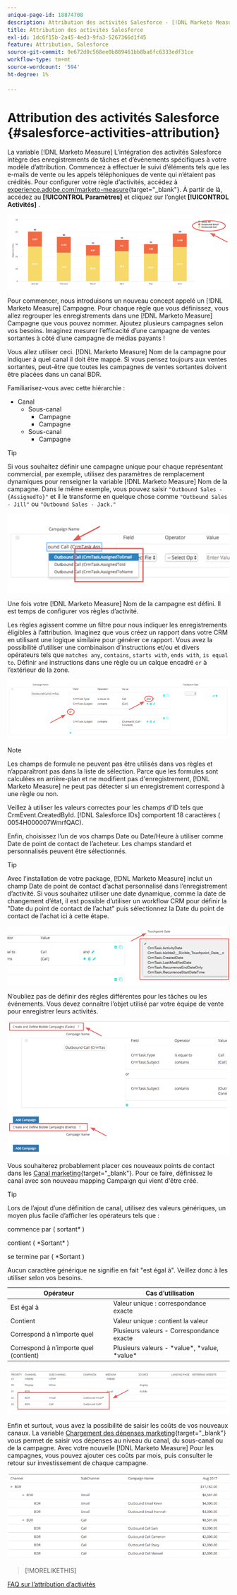 ```yaml
---
unique-page-id: 18874708
description: Attribution des activités Salesforce - [!DNL Marketo Measure]
title: Attribution des activités Salesforce
exl-id: 1dc6f15b-2a45-4ed3-9fa3-5267366d1f45
feature: Attribution, Salesforce
source-git-commit: 9e672d0c568ee0b889461bb8ba6fc6333edf31ce
workflow-type: tm+mt
source-wordcount: '594'
ht-degree: 1%

---
```


# Attribution des activités Salesforce {#salesforce-activities-attribution}

La variable [!DNL Marketo Measure] L’intégration des activités Salesforce intègre des enregistrements de tâches et d’événements spécifiques à votre modèle d’attribution. Commencez à effectuer le suivi d’éléments tels que les e-mails de vente ou les appels téléphoniques de vente qui n’étaient pas crédités. Pour configurer votre règle d’activités, accédez à [experience.adobe.com/marketo-measure](https://experience.adobe.com/marketo-measure){target="_blank"}. À partir de là, accédez au **[!UICONTROL Paramètres]** et cliquez sur l’onglet **[!UICONTROL Activités]** .

![](assets/1.png)

Pour commencer, nous introduisons un nouveau concept appelé un [!DNL Marketo Measure] Campagne. Pour chaque règle que vous définissez, vous allez regrouper les enregistrements dans une [!DNL Marketo Measure] Campagne que vous pouvez nommer. Ajoutez plusieurs campagnes selon vos besoins. Imaginez mesurer l’efficacité d’une campagne de ventes sortantes à côté d’une campagne de médias payants !

Vous allez utiliser ceci. [!DNL Marketo Measure] Nom de la campagne pour indiquer à quel canal il doit être mappé. Si vous pensez toujours aux ventes sortantes, peut-être que toutes les campagnes de ventes sortantes doivent être placées dans un canal BDR.

Familiarisez-vous avec cette hiérarchie :

* Canal
   * Sous-canal
      * Campagne
      * Campagne
   * Sous-canal
      * Campagne

>[!TIP]
>
>Si vous souhaitez définir une campagne unique pour chaque représentant commercial, par exemple, utilisez des paramètres de remplacement dynamiques pour renseigner la variable [!DNL Marketo Measure] Nom de la campagne. Dans le même exemple, vous pouvez saisir `"Outbound Sales - {AssignedTo}"` et il le transforme en quelque chose comme `"Outbound Sales - Jill"` ou `"Outbound Sales - Jack."`

![](assets/2.png)

Une fois votre [!DNL Marketo Measure] Nom de la campagne est défini. Il est temps de configurer vos règles d’activité.

Les règles agissent comme un filtre pour nous indiquer les enregistrements éligibles à l’attribution. Imaginez que vous créez un rapport dans votre CRM en utilisant une logique similaire pour générer ce rapport. Vous avez la possibilité d’utiliser une combinaison d’instructions et/ou et divers opérateurs tels que `matches any`, `contains`, `starts with`, `ends with`, `is equal to`. Définir `and` instructions dans une règle ou un calque encadré `or` à l’extérieur de la zone.

![](assets/3.png)

>[!NOTE]
>
>Les champs de formule ne peuvent pas être utilisés dans vos règles et n’apparaîtront pas dans la liste de sélection. Parce que les formules sont calculées en arrière-plan et ne modifient pas d&#39;enregistrement, [!DNL Marketo Measure] ne peut pas détecter si un enregistrement correspond à une règle ou non.
>
>Veillez à utiliser les valeurs correctes pour les champs d’ID tels que CrmEvent.CreatedById. [!DNL Salesforce IDs] comportent 18 caractères ( 0054H000007WmrfQAC).

Enfin, choisissez l’un de vos champs Date ou Date/Heure à utiliser comme Date de point de contact de l’acheteur. Les champs standard et personnalisés peuvent être sélectionnés.

>[!TIP]
>
>Avec l’installation de votre package, [!DNL Marketo Measure] inclut un champ Date de point de contact d’achat personnalisé dans l’enregistrement d’activité. Si vous souhaitez utiliser une date dynamique, comme la date de changement d’état, il est possible d’utiliser un workflow CRM pour définir la &quot;Date du point de contact de l’achat&quot; puis sélectionnez la Date du point de contact de l’achat ici à cette étape.

![](assets/4.png)

N’oubliez pas de définir des règles différentes pour les tâches ou les événements. Vous devez connaître l’objet utilisé par votre équipe de vente pour enregistrer leurs activités.

![](assets/5.png)

Vous souhaiterez probablement placer ces nouveaux points de contact dans les [Canal marketing](https://experience.adobe.com/#/marketo-measure/MyAccount/Business?busView=false&amp;id=10#/!/MyAccount/Business/Account.Settings.SettingsHome?tab=Channels.Online%20Channels){target="_blank"}. Pour ce faire, définissez le canal avec son nouveau mapping Campaign qui vient d&#39;être créé.

>[!TIP]
>
>Lors de l’ajout d’une définition de canal, utilisez des valeurs génériques, un moyen plus facile d’afficher les opérateurs tels que :
>
>commence par ( sortant&#42; )
>
contient ( &#42;Sortant&#42; )
>
se termine par ( &#42;Sortant )
>
Aucun caractère générique ne signifie en fait &quot;est égal à&quot;. Veillez donc à les utiliser selon vos besoins.

| **Opérateur** | **Cas d’utilisation** |
|---|---|
| Est égal à | Valeur unique : correspondance exacte |
| Contient | Valeur unique : contient la valeur |
| Correspond à n’importe quel | Plusieurs valeurs - Correspondance exacte |
| Correspond à n’importe quel (contient) | Plusieurs valeurs - &#42;value&#42;, &#42;value, &#42;value&#42; |

![](assets/6.png)

Enfin et surtout, vous avez la possibilité de saisir les coûts de vos nouveaux canaux. La variable [Chargement des dépenses marketing](https://experience.adobe.com/#/marketo-measure/MyAccount/Business?busView=false&amp;id=10#/!/MyAccount/Business/Account.Settings.SettingsHome?tab=Reporting.Marketing%20Spend){target="_blank"} vous permet de saisir vos dépenses au niveau du canal, du sous-canal ou de la campagne. Avec votre nouvelle [!DNL Marketo Measure] Pour les campagnes, vous pouvez ajouter ces coûts par mois, puis consulter le retour sur investissement de chaque campagne.

![](assets/7.png)

>[!MORELIKETHIS]
>
[FAQ sur l’attribution d’activités](/help/advanced-marketo-measure-features/activities-attribution/activities-attribution-faq.md)
